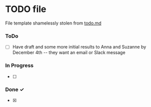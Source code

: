 # TODO file
File template shamelessly stolen from [todo.md](https://raw.githubusercontent.com/todomd/todo.md/master/TODO.md)

### ToDo

- [ ] Have draft and some more initial results to Anna and Suzanne by December 4th -- they want an email or Slack message

### In Progress

- [ ] 

### Done ✓

- [x] 
